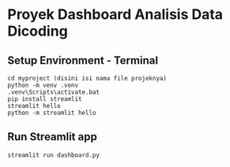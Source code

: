 # Proyek Dashboard Analisis Data Dicoding
## Setup Environment - Terminal
```
cd myproject (disini isi nama file projeknya)
python -m venv .venv
.venv\Scripts\activate.bat
pip install streamlit
streamlit hello
python -m streamlit hello

```
## Run Streamlit app
```
streamlit run dashboard.py
```
